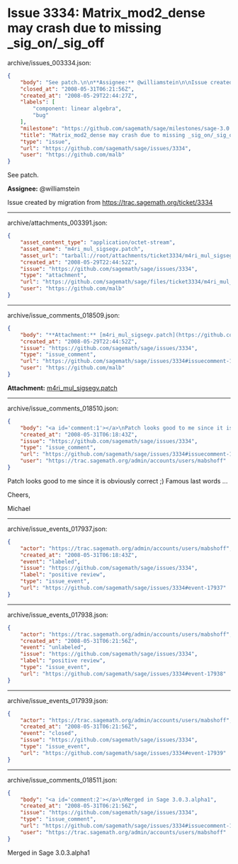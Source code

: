 # Issue 3334: Matrix_mod2_dense may crash due to missing _sig_on/_sig_off

archive/issues_003334.json:
```json
{
    "body": "See patch.\n\n**Assignee:** @williamstein\n\nIssue created by migration from https://trac.sagemath.org/ticket/3334\n\n",
    "closed_at": "2008-05-31T06:21:56Z",
    "created_at": "2008-05-29T22:44:27Z",
    "labels": [
        "component: linear algebra",
        "bug"
    ],
    "milestone": "https://github.com/sagemath/sage/milestones/sage-3.0.3",
    "title": "Matrix_mod2_dense may crash due to missing _sig_on/_sig_off",
    "type": "issue",
    "url": "https://github.com/sagemath/sage/issues/3334",
    "user": "https://github.com/malb"
}
```
See patch.

**Assignee:** @williamstein

Issue created by migration from https://trac.sagemath.org/ticket/3334





---

archive/attachments_003391.json:
```json
{
    "asset_content_type": "application/octet-stream",
    "asset_name": "m4ri_mul_sigsegv.patch",
    "asset_url": "tarball://root/attachments/ticket3334/m4ri_mul_sigsegv.patch",
    "created_at": "2008-05-29T22:44:52Z",
    "issue": "https://github.com/sagemath/sage/issues/3334",
    "type": "attachment",
    "url": "https://github.com/sagemath/sage/files/ticket3334/m4ri_mul_sigsegv.patch",
    "user": "https://github.com/malb"
}
```



---

archive/issue_comments_018509.json:
```json
{
    "body": "**Attachment:** [m4ri_mul_sigsegv.patch](https://github.com/sagemath/sage/files/ticket3334/m4ri_mul_sigsegv.patch)",
    "created_at": "2008-05-29T22:44:52Z",
    "issue": "https://github.com/sagemath/sage/issues/3334",
    "type": "issue_comment",
    "url": "https://github.com/sagemath/sage/issues/3334#issuecomment-18509",
    "user": "https://github.com/malb"
}
```

**Attachment:** [m4ri_mul_sigsegv.patch](https://github.com/sagemath/sage/files/ticket3334/m4ri_mul_sigsegv.patch)



---

archive/issue_comments_018510.json:
```json
{
    "body": "<a id='comment:1'></a>\nPatch looks good to me since it is obviously correct ;) Famous last words ...\n\nCheers,\n\nMichael",
    "created_at": "2008-05-31T06:18:43Z",
    "issue": "https://github.com/sagemath/sage/issues/3334",
    "type": "issue_comment",
    "url": "https://github.com/sagemath/sage/issues/3334#issuecomment-18510",
    "user": "https://trac.sagemath.org/admin/accounts/users/mabshoff"
}
```

<a id='comment:1'></a>
Patch looks good to me since it is obviously correct ;) Famous last words ...

Cheers,

Michael



---

archive/issue_events_017937.json:
```json
{
    "actor": "https://trac.sagemath.org/admin/accounts/users/mabshoff",
    "created_at": "2008-05-31T06:18:43Z",
    "event": "labeled",
    "issue": "https://github.com/sagemath/sage/issues/3334",
    "label": "positive review",
    "type": "issue_event",
    "url": "https://github.com/sagemath/sage/issues/3334#event-17937"
}
```



---

archive/issue_events_017938.json:
```json
{
    "actor": "https://trac.sagemath.org/admin/accounts/users/mabshoff",
    "created_at": "2008-05-31T06:21:56Z",
    "event": "unlabeled",
    "issue": "https://github.com/sagemath/sage/issues/3334",
    "label": "positive review",
    "type": "issue_event",
    "url": "https://github.com/sagemath/sage/issues/3334#event-17938"
}
```



---

archive/issue_events_017939.json:
```json
{
    "actor": "https://trac.sagemath.org/admin/accounts/users/mabshoff",
    "created_at": "2008-05-31T06:21:56Z",
    "event": "closed",
    "issue": "https://github.com/sagemath/sage/issues/3334",
    "type": "issue_event",
    "url": "https://github.com/sagemath/sage/issues/3334#event-17939"
}
```



---

archive/issue_comments_018511.json:
```json
{
    "body": "<a id='comment:2'></a>\nMerged in Sage 3.0.3.alpha1",
    "created_at": "2008-05-31T06:21:56Z",
    "issue": "https://github.com/sagemath/sage/issues/3334",
    "type": "issue_comment",
    "url": "https://github.com/sagemath/sage/issues/3334#issuecomment-18511",
    "user": "https://trac.sagemath.org/admin/accounts/users/mabshoff"
}
```

<a id='comment:2'></a>
Merged in Sage 3.0.3.alpha1
